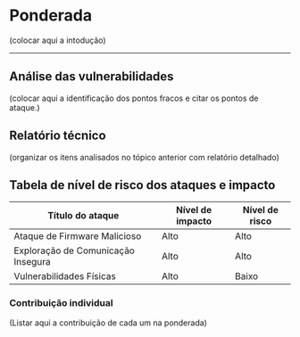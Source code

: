 # Ponderada

(colocar aqui a intodução)

-----

## Análise das vulnerabilidades
(colocar aqui a identificação dos pontos fracos e citar os pontos de ataque.)

## Relatório técnico
(organizar os itens analisados no tópico anterior com relatório detalhado)

## Tabela de nível de risco dos ataques e impacto
| Título do ataque | Nível de impacto | Nível de risco  |
| --- | --- | --- |
| Ataque de Firmware Malicioso  | Alto | Alto |
| Exploração de Comunicação Insegura  | Alto |  Alto |
| Vulnerabilidades Físicas | Alto | Baixo |

### Contribuição individual
(Listar aqui a contribuição de cada um na ponderada)
